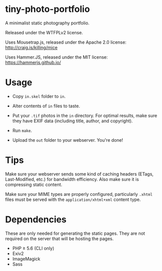 tiny-photo-portfolio
====================

A minimalist static photography portfolio.

Released under the WTFPLv2 license.

Uses Mousetrap.js, released under the Apache 2.0 license:
http://craig.is/killing/mice

Uses Hammer.JS, released under the MIT license:
https://hammerjs.github.io/

Usage
=====

* Copy `in.skel` folder to `in`.

* Alter contents of `in` files to taste.

* Put your `.tif` photos in the `in` directory. For optimal results,
  make sure they have EXIF data (including title, author, and
  copyright).

* Run `make`.

* Upload the `out` folder to your webserver. You're done!

Tips
====

Make sure your webserver sends some kind of caching headers (ETags,
Last-Modified, etc.) for bandwidth efficiency. Also make sure it is
compressing static content.

Make sure your MIME types are properly configured, particularly
`.xhtml` files must be served with the `application/xhtml+xml` content
type.

Dependencies
============

These are only needed for generating the static pages. They are not
required on the server that will be hosting the pages.

* PHP ≥ 5.6 (CLI only)
* Exiv2
* ImageMagick
* Sass
